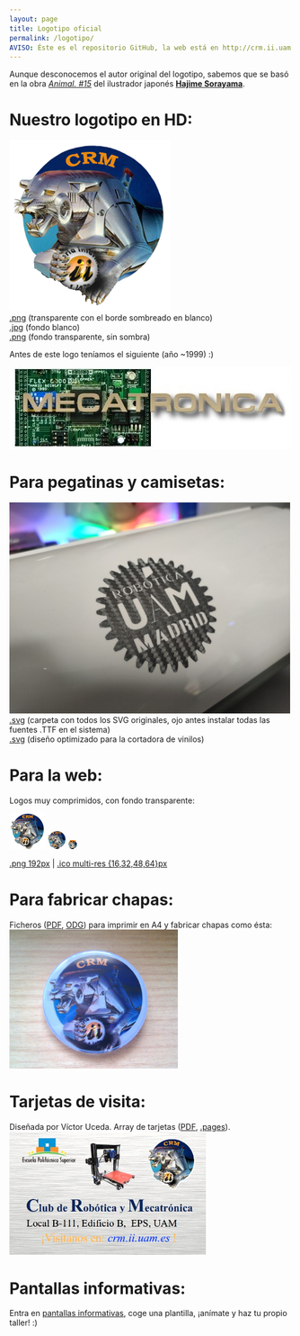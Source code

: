 ```yaml
---
layout: page
title: Logotipo oficial
permalink: /logotipo/
AVISO: Éste es el repositorio GitHub, la web está en http://crm.ii.uam.es/
---
```


Aunque desconocemos el autor original del logotipo, sabemos que se basó en la obra [*Animal. #15*](animal_n15_Hajime_Sorayama.jpg) del ilustrador japonés [**Hajime Sorayama**](https://en.wikipedia.org/wiki/Hajime_Sorayama).

Nuestro logotipo en HD:
==
<a href="logo_crm_transparente_con_sombra.png"><img src="logo_crm_transparente_con_sombra.png"/></a>  
[.png](logo_crm_transparente_con_sombra.png) (transparente con el borde sombreado en blanco)  
[.jpg](logo_crm_fondoBlanco.jpg) (fondo blanco)  
[.png](logo_crm_transparente.png) (fondo transparente, sin sombra)  

Antes de este logo teníamos el siguiente (año ~1999) :)

<a href="1999_logo_antiguo_mecatron.jpg"><img src="1999_logo_antiguo_mecatron.jpg"/></a>

Para pegatinas y camisetas:
==
<a href="https://github.com/CRM-UAM/CRM-UAM.github.io/tree/master/logotipo/nuevoLogo"><img src="nuevoLogo/logo_en_cortadora.jpg" width="500px"/></a>  
[.svg](https://github.com/CRM-UAM/CRM-UAM.github.io/tree/master/logotipo/nuevoLogo) (carpeta con todos los SVG originales, ojo antes instalar todas las fuentes .TTF en el sistema)  
[.svg](nuevoLogo/pegatina_CRM_pequena.svg) (diseño optimizado para la cortadora de vinilos)  

Para la web:
==
Logos muy comprimidos, con fondo transparente:  

<img src="logo_crm-64x64.png"/>
<img src="logo_crm-32x32.png"/>
<img src="logo_crm-16x16.png"/>  

[.png 192px](logo_crm-192x192.png) \| [.ico multi-res {16,32,48,64}px](/favicon.ico)  

Para fabricar chapas:
==
Ficheros ([PDF](Chapas/logo_crm_chapas.pdf), [ODG](Chapas/logo_crm_chapas.odg)) para imprimir en A4 y fabricar chapas como ésta:  
<img src="Chapas/2012-05-16 11.49.02.jpg" width="300"/>  

Tarjetas de visita:
==
Diseñada por Víctor Uceda. Array de tarjetas ([PDF](Tarjetas/2015_ArrayTarjetas_continuo.pdf), [.pages](Tarjetas/2015_ArrayTarjetas_continuo.pages)).  
<img src="Tarjetas/2015_tarjetaCRM.jpg" width="350"/>  

Pantallas informativas:
==
Entra en [pantallas informativas](/administrativo/pantallas), coge una plantilla, ¡anímate y haz tu propio taller! :)
